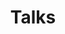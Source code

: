 ---
layout: collection
title: "Talks"
collection: talks
permalink: /talks/
author_profile: false
---